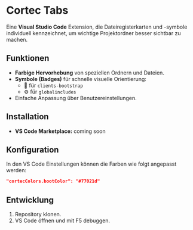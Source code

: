 # Cortec Tabs

Eine **Visual Studio Code** Extension, die Dateiregisterkarten und -symbole individuell kennzeichnet, um wichtige Projektordner besser sichtbar zu machen.

## Funktionen
- **Farbige Hervorhebung** von speziellen Ordnern und Dateien.
- **Symbole (Badges)** für schnelle visuelle Orientierung:
  - 🍿 für `clients-bootstrap`
  - ⚙️ für `globalincludes`
- Einfache Anpassung über Benutzereinstellungen.

## Installation

- **VS Code Marketplace:** coming soon

## Konfiguration

In den VS Code Einstellungen können die Farben wie folgt angepasst werden:

```json
"cortecColors.bootColor": "#77021d"
```

## Entwicklung

1. Repository klonen.
2. VS Code öffnen und mit F5 debuggen.